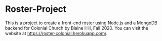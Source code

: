 # Roster-Project
This is a project to create a front-end roster using Node.js and a MongoDB backend for Colonial Church by Blaine Hill, Fall 2020. You can visit the website at https://roster-colonial.herokuapp.com/.
